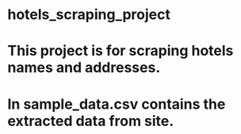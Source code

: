 # hotels_scraping_project
# This project is for scraping hotels names and addresses.
# In sample_data.csv contains the extracted data from site.
